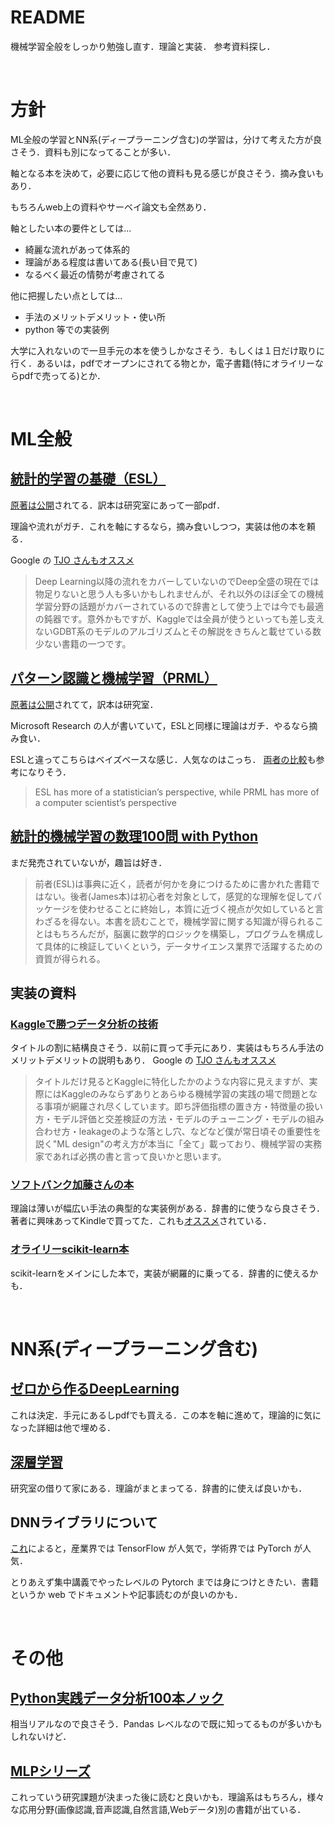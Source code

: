 
# README

機械学習全般をしっかり勉強し直す．理論と実装．
参考資料探し．


<br>

# 方針

ML全般の学習とNN系(ディープラーニング含む)の学習は，分けて考えた方が良さそう．資料も別になってることが多い．

軸となる本を決めて，必要に応じて他の資料も見る感じが良さそう．摘み食いもあり．

もちろんweb上の資料やサーベイ論文も全然あり．

軸としたい本の要件としては...
- 綺麗な流れがあって体系的
- 理論がある程度は書いてある(長い目で見て)
- なるべく最近の情勢が考慮されてる

他に把握したい点としては...
- 手法のメリットデメリット・使い所
- python 等での実装例


大学に入れないので一旦手元の本を使うしかなさそう．もしくは１日だけ取りに行く．あるいは，pdfでオープンにされてる物とか，電子書籍(特にオライリーならpdfで売ってる)とか．



<br>

# ML全般


## [統計的学習の基礎（ESL）](https://www.kyoritsu-pub.co.jp/bookdetail/9784320123625)

[原著は公開](https://web.stanford.edu/~hastie/ElemStatLearn/)されてる．訳本は研究室にあって一部pdf．

理論や流れがガチ．これを軸にするなら，摘み食いしつつ，実装は他の本を頼る．

Google の [TJO さんもオススメ](https://tjo.hatenablog.com/entry/2020/02/03/190000)
> Deep Learning以降の流れをカバーしていないのでDeep全盛の現在では物足りないと思う人も多いかもしれませんが、それ以外のほぼ全ての機械学習分野の話題がカバーされているので辞書として使う上では今でも最適の鈍器です。意外かもですが、Kaggleでは全員が使うといっても差し支えないGDBT系のモデルのアルゴリズムとその解説をきちんと載せている数少ない書籍の一つです。


## [パターン認識と機械学習（PRML）](https://www.maruzen-publishing.co.jp/item/b294524.html)

[原著は公開](https://www.microsoft.com/en-us/research/uploads/prod/2006/01/Bishop-Pattern-Recognition-and-Machine-Learning-2006.pdf)されてて，訳本は研究室．

Microsoft Research の人が書いていて，ESLと同様に理論はガチ．やるなら摘み食い．

ESLと違ってこちらはベイズベースな感じ．人気なのはこっち．
[両者の比較](https://www.quora.com/Which-book-is-more-accessible-to-a-CS-student-in-machine-learning-the-Elements-of-Statistical-Learning-or-Pattern-Recognition-And-Machine-Learning
)も参考になりそう．
> ESL has more of a statistician’s perspective, while PRML has more of a computer scientist’s perspective


## [統計的機械学習の数理100問 with Python](https://www.kyoritsu-pub.co.jp/bookdetail/9784320125070)

まだ発売されていないが，趣旨は好き．
> 前者(ESL)は事典に近く，読者が何かを身につけるために書かれた書籍ではない。後者(James本)は初心者を対象として，感覚的な理解を促してパッケージを使わせることに終始し，本質に近づく視点が欠如していると言わざるを得ない。本書を読むことで，機械学習に関する知識が得られることはもちろんだが，脳裏に数学的ロジックを構築し，プログラムを構成して具体的に検証していくという，データサイエンス業界で活躍するための資質が得られる。



## 実装の資料

### [Kaggleで勝つデータ分析の技術](https://gihyo.jp/book/2019/978-4-297-10843-4)

タイトルの割に結構良さそう．以前に買って手元にあり．実装はもちろん手法のメリットデメリットの説明もあり．
Google の [TJO さんもオススメ](https://tjo.hatenablog.com/entry/2020/02/03/190000#%E6%A9%9F%E6%A2%B0%E5%AD%A6%E7%BF%92%E3%81%AE%E5%AE%9F%E8%B7%B52020-Feb-04%E8%BF%BD%E8%A8%98)
> タイトルだけ見るとKaggleに特化したかのような内容に見えますが、実際にはKaggleのみならずありとあらゆる機械学習の実践の場で問題となる事項が網羅され尽くしています。即ち評価指標の置き方・特徴量の扱い方・モデル評価と交差検証の方法・モデルのチューニング・モデルの組み合わせ方・leakageのような落とし穴、などなど僕が常日頃その重要性を説く"ML design"の考え方が本当に「全て」載っており、機械学習の実務家であれば必携の書と言って良いかと思います。

### [ソフトバンク加藤さんの本](https://www.shoeisha.co.jp/book/detail/9784798155654)

理論は薄いが幅広い手法の典型的な実装例がある．辞書的に使うなら良さそう．著者に興味あってKindleで買ってた．これも[オススメ](https://www.shoeisha.co.jp/book/detail/9784798155654)されている．

### [オライリーscikit-learn本](https://www.oreilly.co.jp/books/9784873117980/)

scikit-learnをメインにした本で，実装が網羅的に乗ってる．辞書的に使えるかも．






<br>

# NN系(ディープラーニング含む)


## [ゼロから作るDeepLearning](https://www.oreilly.co.jp/books/9784873117584/)

これは決定．手元にあるしpdfでも買える．この本を軸に進めて，理論的に気になった詳細は他で埋める．


## [深層学習](https://www.kspub.co.jp/book/detail/1529021.html)

研究室の借りて家にある．理論がまとまってる．辞書的に使えば良いかも．


## DNNライブラリについて

[これ](https://www.atmarkit.co.jp/ait/articles/1910/31/news028.html)によると，産業界では TensorFlow が人気で，学術界では PyTorch が人気．

とりあえず集中講義でやったレベルの Pytorch までは身につけときたい．書籍というか web でドキュメントや記事読むのが良いのかも．



<br>

# その他

## [Python実践データ分析100本ノック](https://www.shuwasystem.co.jp/book/b497338.html)

相当リアルなので良さそう．Pandas レベルなので既に知ってるものが多いかもしれないけど．


## [MLPシリーズ](https://www.kspub.co.jp/book/series/S043.html)

これっていう研究課題が決まった後に読むと良いかも．理論系はもちろん，様々な応用分野(画像認識,音声認識,自然言語,Webデータ)別の書籍が出ている．